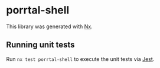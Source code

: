 # porrtal-shell

This library was generated with [Nx](https://nx.dev).

## Running unit tests

Run `nx test porrtal-shell` to execute the unit tests via [Jest](https://jestjs.io).
